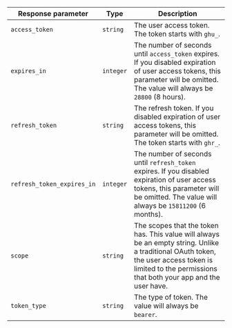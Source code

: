 Response parameter | Type | Description
--- | --- | ---
`access_token` | `string` | The user access token. The token starts with `ghu_`.
`expires_in` | `integer` | The number of seconds until `access_token` expires. If you disabled expiration of user access tokens, this parameter will be omitted. The value will always be `28800` (8 hours).
`refresh_token` | `string` | The refresh token. If you disabled expiration of user access tokens, this parameter will be omitted. The token starts with `ghr_`.
`refresh_token_expires_in` | `integer` | The number of seconds until `refresh_token` expires. If you disabled expiration of user access tokens, this parameter will be omitted. The value will always be `15811200` (6 months).
`scope` | `string` | The scopes that the token has. This value will always be an empty string. Unlike a traditional OAuth token, the user access token is limited to the permissions that both your app and the user have.
`token_type` | `string` | The type of token. The value will always be `bearer`.
